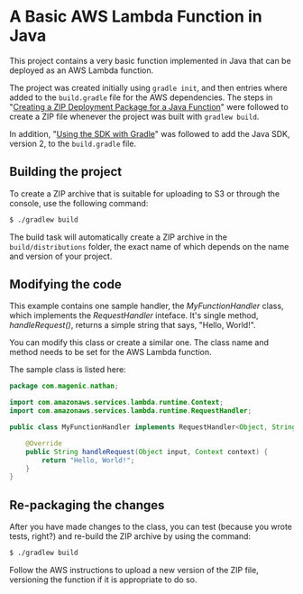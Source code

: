 # A Basic AWS Lambda Function in Java

This project contains a very basic function implemented in Java
that can be deployed as an AWS Lambda function.

The project was created initially using `gradle init`, and then entries
where added to the `build.gradle` file for the AWS dependencies. The steps
in "[Creating a ZIP Deployment Package for a Java Function](https://docs.aws.amazon.com/lambda/latest/dg/create-deployment-pkg-zip-java.html)"
were followed to create a ZIP file whenever the project was built
with `gradlew build`.

In addition, "[Using the SDK with Gradle](https://docs.aws.amazon.com/sdk-for-java/v2/developer-guide/setup-project-gradle.html)" was followed
to add the Java SDK, version 2, to the `build.gradle` file.

## Building the project

To create a ZIP archive that is suitable for uploading to S3 or through
the console, use the following command:

``` bash
$ ./gradlew build
```

The build task will automatically create a ZIP archive in the `build/distributions` folder, the exact name of which depends on the name and version
of your project.

## Modifying the code

This example contains one sample handler, the *MyFunctionHandler* class, which implements the *RequestHandler* inteface. It's single method, *handleRequest()*, returns a simple string that says, "Hello, World!".

You can modify this class or create a similar one. The class
name and method needs to be set for the AWS Lambda function.

The sample class is listed here:

``` java
package com.magenic.nathan;

import com.amazonaws.services.lambda.runtime.Context;
import com.amazonaws.services.lambda.runtime.RequestHandler;

public class MyFunctionHandler implements RequestHandler<Object, String> {

    @Override
    public String handleRequest(Object input, Context context) {
        return "Hello, World!";
    }
}

```

## Re-packaging the changes

After you have made changes to the class, you can test (because you 
wrote tests, right?) and re-build the ZIP archive by using the command:

``` bash
$ ./gradlew build
```

Follow the AWS instructions to upload a new version of the ZIP file, 
versioning the function if it is appropriate to do so.

